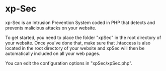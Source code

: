 xp-Sec
======

xp-Sec is an Intrusion Prevention System coded in PHP that detects and prevents malicious attacks on your website.

To get started, you need to place the folder "xpSec" in the root directory of your website.
Once you've done that, make sure that .htaccess is also located in the root directory of your website and xpSec will then be automatically included on all your web pages.

You can edit the configuration options in "xpSec/xpSec.php".
